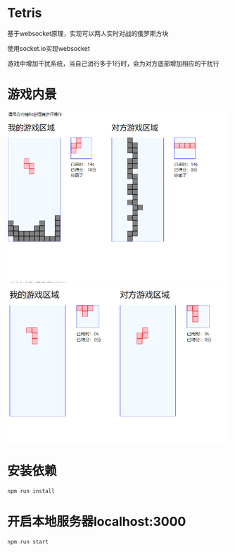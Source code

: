 # Tetris
基于websocket原理，实现可以两人实时对战的俄罗斯方块

使用socket.io实现websocket

游戏中增加干扰系统，当自己消行多于1行时，会为对方底部增加相应的干扰行

 # 游戏内景
 <img src='./images/1579251097.jpg' width="600" />
 
 <img src='./images/1579251147.jpg' width="600" />

# 安装依赖
```javascript
npm run install
```
# 开启本地服务器localhost:3000
```javascript
npm run start
```